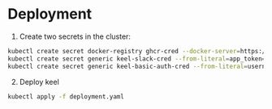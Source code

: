 # Deployment

1. Create two secrets in the cluster:

```bash
kubectl create secret docker-registry ghcr-cred --docker-server=https://ghcr.io --docker-username=<username> --docker-password=<GITHUB_PAT> --docker-email=<email> -n keel
kubectl create secret generic keel-slack-cred --from-literal=app_token='' --from-literal=bot_token='' --from-literal=approvals_channel='' --from-literal=approvals_channel='' --from-literal=bot_name='keel'
kubectl create secret generic keel-basic-auth-cred --from-literal=username='' --from-literal=password=''
```

2. Deploy keel

```bash
kubectl apply -f deployment.yaml
```
